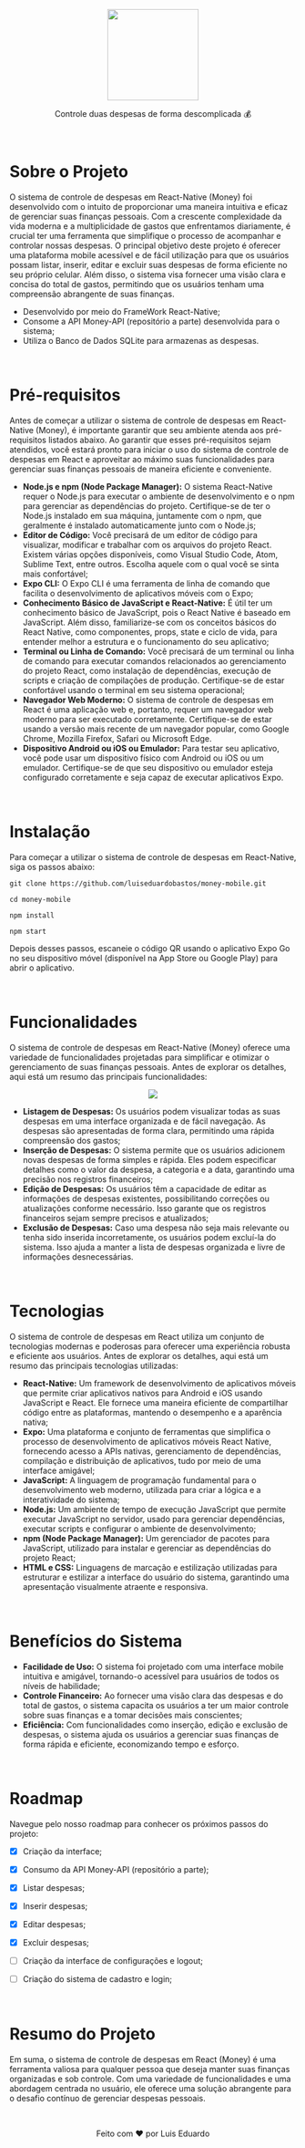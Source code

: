 <p align="center">
  <img src="https://github.com/luiseduardobastos/money-web/blob/master/src/assets/logo.png" width="160">
</p>
<p align="center">
 Controle duas despesas de forma descomplicada 💰
</p>

<br>
<h1>Sobre o Projeto</h1>
<p>O sistema de controle de despesas em React-Native (Money) foi desenvolvido com o intuito de proporcionar uma maneira intuitiva e eficaz de gerenciar suas finanças pessoais. Com a crescente complexidade da vida moderna e a multiplicidade de gastos que enfrentamos diariamente, é crucial ter uma ferramenta que simplifique o processo de acompanhar e controlar nossas despesas. O principal objetivo deste projeto é oferecer uma plataforma mobile acessível e de fácil utilização para que os usuários possam listar, inserir, editar e excluir suas despesas de forma eficiente no seu próprio celular. Além disso, o sistema visa fornecer uma visão clara e concisa do total de gastos, permitindo que os usuários tenham uma compreensão abrangente de suas finanças.</p>
<ul>
    <li>Desenvolvido por meio do FrameWork React-Native;</li>
    <li>Consome a API Money-API (repositório a parte) desenvolvida para o sistema;</li>
    <li>Utiliza o Banco de Dados SQLite para armazenas as despesas.</li>
</ul>

<br>

<h1>Pré-requisitos</h1>
<p>Antes de começar a utilizar o sistema de controle de despesas em React-Native (Money), é importante garantir que seu ambiente atenda aos pré-requisitos listados abaixo. Ao garantir que esses pré-requisitos sejam atendidos, você estará pronto para iniciar o uso do sistema de controle de despesas em React e aproveitar ao máximo suas funcionalidades para gerenciar suas finanças pessoais de maneira eficiente e conveniente.</p>

<ul>
    <li><b>Node.js e npm (Node Package Manager):</b> O sistema React-Native requer o Node.js para executar o ambiente de desenvolvimento e o npm para gerenciar as dependências do projeto. Certifique-se de ter o Node.js instalado em sua máquina, juntamente com o npm, que geralmente é instalado automaticamente junto com o Node.js;</li>
    <li><b>Editor de Código:</b> Você precisará de um editor de código para visualizar, modificar e trabalhar com os arquivos do projeto React. Existem várias opções disponíveis, como Visual Studio Code, Atom, Sublime Text, entre outros. Escolha aquele com o qual você se sinta mais confortável;</li>
    <li><b>Expo CLI:</b> O Expo CLI é uma ferramenta de linha de comando que facilita o desenvolvimento de aplicativos móveis com o Expo;</li>
    <li><b>Conhecimento Básico de JavaScript e React-Native:</b> É útil ter um conhecimento básico de JavaScript, pois o React Native é baseado em JavaScript. Além disso, familiarize-se com os conceitos básicos do React Native, como componentes, props, state e ciclo de vida, para entender melhor a estrutura e o funcionamento do seu aplicativo;</li>
    <li><b>Terminal ou Linha de Comando:</b> Você precisará de um terminal ou linha de comando para executar comandos relacionados ao gerenciamento do projeto React, como instalação de dependências, execução de scripts e criação de compilações de produção. Certifique-se de estar confortável usando o terminal em seu sistema operacional;</li>
    <li><b>Navegador Web Moderno:</b> O sistema de controle de despesas em React é uma aplicação web e, portanto, requer um navegador web moderno para ser executado corretamente. Certifique-se de estar usando a versão mais recente de um navegador popular, como Google Chrome, Mozilla Firefox, Safari ou Microsoft Edge.</li>
    <li><b>Dispositivo Android ou iOS ou Emulador:</b> Para testar seu aplicativo, você pode usar um dispositivo físico com Android ou iOS ou um emulador. Certifique-se de que seu dispositivo ou emulador esteja configurado corretamente e seja capaz de executar aplicativos Expo.</li>
</ul>

<br>

<h1>Instalação</h1>
<p>Para começar a utilizar o sistema de controle de despesas em React-Native, siga os passos abaixo:</p>

```
git clone https://github.com/luiseduardobastos/money-mobile.git
```

```
cd money-mobile
```

```
npm install
```

```
npm start
```

<p>Depois desses passos, escaneie o código QR usando o aplicativo Expo Go no seu dispositivo móvel (disponível na App Store ou Google Play) para abrir o aplicativo.</p>


<br>

<h1>Funcionalidades</h1>
<p>O sistema de controle de despesas em React-Native (Money) oferece uma variedade de funcionalidades projetadas para simplificar e otimizar o gerenciamento de suas finanças pessoais. Antes de explorar os detalhes, aqui está um resumo das principais funcionalidades:</p>

<p align="center">
  <img src="https://github.com/luiseduardobastos/money-web/blob/master/src/assets/banner-telas.png">
</p>

<ul>
    <li><b>Listagem de Despesas:</b> Os usuários podem visualizar todas as suas despesas em uma interface organizada e de fácil navegação. As despesas são apresentadas de forma clara, permitindo uma rápida compreensão dos gastos;</li>
    <li><b>Inserção de Despesas:</b> O sistema permite que os usuários adicionem novas despesas de forma simples e rápida. Eles podem especificar detalhes como o valor da despesa, a categoria e a data, garantindo uma precisão nos registros financeiros;</li>
    <li><b>Edição de Despesas:</b> Os usuários têm a capacidade de editar as informações de despesas existentes, possibilitando correções ou atualizações conforme necessário. Isso garante que os registros financeiros sejam sempre precisos e atualizados;</li>
  <li><b>Exclusão de Despesas:</b> Caso uma despesa não seja mais relevante ou tenha sido inserida incorretamente, os usuários podem excluí-la do sistema. Isso ajuda a manter a lista de despesas organizada e livre de informações desnecessárias.</li>
</ul>

<br> 

<h1>Tecnologias</h1>
<p>O sistema de controle de despesas em React utiliza um conjunto de tecnologias modernas e poderosas para oferecer uma experiência robusta e eficiente aos usuários. Antes de explorar os detalhes, aqui está um resumo das principais tecnologias utilizadas:</p>

<ul>
    <li><b>React-Native:</b> Um framework de desenvolvimento de aplicativos móveis que permite criar aplicativos nativos para Android e iOS usando JavaScript e React. Ele fornece uma maneira eficiente de compartilhar código entre as plataformas, mantendo o desempenho e a aparência nativa;</li>
    <li><b>Expo:</b> Uma plataforma e conjunto de ferramentas que simplifica o processo de desenvolvimento de aplicativos móveis React Native, fornecendo acesso a APIs nativas, gerenciamento de dependências, compilação e distribuição de aplicativos, tudo por meio de uma interface amigável;</li>
    <li><b>JavaScript:</b> A linguagem de programação fundamental para o desenvolvimento web moderno, utilizada para criar a lógica e a interatividade do sistema;</li>
    <li><b>Node.js:</b> Um ambiente de tempo de execução JavaScript que permite executar JavaScript no servidor, usado para gerenciar dependências, executar scripts e configurar o ambiente de desenvolvimento;</li>
    <li><b>npm (Node Package Manager):</b> Um gerenciador de pacotes para JavaScript, utilizado para instalar e gerenciar as dependências do projeto React;</li>
    <li><b>HTML e CSS:</b> Linguagens de marcação e estilização utilizadas para estruturar e estilizar a interface do usuário do sistema, garantindo uma apresentação visualmente atraente e responsiva.</li>   
</ul>


<br>

<h1>Benefícios do Sistema</h1>

<ul>
    <li><b>Facilidade de Uso:</b> O sistema foi projetado com uma interface mobile intuitiva e amigável, tornando-o acessível para usuários de todos os níveis de habilidade;</li>
    <li><b>Controle Financeiro:</b> Ao fornecer uma visão clara das despesas e do total de gastos, o sistema capacita os usuários a ter um maior controle sobre suas finanças e a tomar decisões mais conscientes;</li>
    <li><b>Eficiência:</b> Com funcionalidades como inserção, edição e exclusão de despesas, o sistema ajuda os usuários a gerenciar suas finanças de forma rápida e eficiente, economizando tempo e esforço.</li>    
</ul>


<br>

<h1>Roadmap</h1>
<p>Navegue pelo nosso roadmap para conhecer os próximos passos do projeto:</p>

- [x] Criação da interface;
- [x] Consumo da API Money-API (repositório a parte);
- [x] Listar despesas;
- [x] Inserir despesas;
- [x] Editar despesas;
- [x] Excluir despesas;
- [ ] Criação da interface de configurações e logout;
- [ ] Criação do sistema de cadastro e login;



<br>

<h1>Resumo do Projeto</h1>
<p>Em suma, o sistema de controle de despesas em React (Money) é uma ferramenta valiosa para qualquer pessoa que deseja manter suas finanças organizadas e sob controle. Com uma variedade de funcionalidades e uma abordagem centrada no usuário, ele oferece uma solução abrangente para o desafio contínuo de gerenciar despesas pessoais.</p>
<br>


<p align="center">
  Feito com ❤️ por Luis Eduardo
</p>
